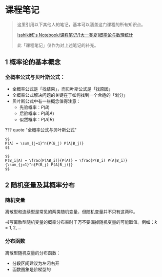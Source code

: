 # 课程笔记

>这里引用以下其他人的笔记，基本可以涵盖这门课程的所有知识点。
>
>[Isshiki修's Notebook/课程笔记/[大一春夏]概率论与数理统计](https://note.isshikih.top/cour_note/D1CX_ProbabilityAndStatistics/)
>
>此「课程笔记」仅作为对上述笔记的补充。

## 1 概率论的基本概念

### 全概率公式与贝叶斯公式：

- 全概率公式是「找结果」，而贝叶斯公式是「找原因」
- 全概率公式解决问题的关键在于如何找到一个合适的「划分」
- 贝叶斯公式中有一些概念值得注意：
    - 先验概率：$P(B)$
    - 后验概率：$P(B|A)$
    - 似然概率：$P(A|B)$

??? quote "全概率公式与贝叶斯公式"

    $$
    P(A) = \sum_{j=1}^n{P(B_j) P(A|B_j)}
    $$

    $$
    P(B_i|A) = \frac{P(AB_i)}{P(A)} = \frac{P(B_i) P(A|B_i)}{\sum_{j=1}^n{P(B_j) P(A|B_j)}}
    $$

## 2 随机变量及其概率分布

### 随机变量

离散型和连续型是常见的两类随机变量，但随机变量并不只有这两种。

书写离散型随机变量的概率分布率时千万不要漏掉随机变量的可能取值。例如：$k=1,2,...$

### 分布函数

离散型随机变量的分布函数：

- 分段区间建议为左闭右开
- 函数图象是阶梯型的